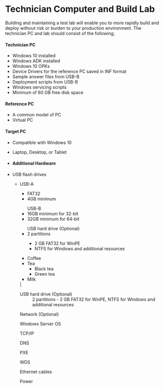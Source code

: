 # Technician Computer and Build Lab

Building and maintaining a test lab will enable you to more rapidly build and deploy without risk or burden to your production environment. The technician PC and lab should consist of the following;

#### Technician PC 
* Windows 10 installed
* Windows ADK installed
* Windows 10 OPKs
* Device Drivers for the reference PC saved in INF format
* Sample answer files from USB-B
* Deployment scripts from USB-B
* Windows servicing scripts
* Minimum of 60 GB free disk space

#### Reference PC
* A common model of PC
* Virtual PC

#### Target PC
* Compatible with Windows 10
* Laptop, Desktop, or Tablet

* #### Additional Hardware
* USB flash drives<ul><li>USB-A</li><ul><li>FAT32</li><li>4GB minimum</li></ul><ul>USB-B<li>16GB minimum for 32-bit</li><li>32GB minimum for 64-bit</li></ul><ul>USB hard drive (Optional)<li>2 partitions</li><ul><li>2 GB FAT32 for WinPE</li><li>NTFS for Windows and additional resources</li></ul>

<ul>
  <li>Coffee</li>
  <li>Tea
    <ul>
      <li>Black tea</li>
      <li>Green tea</li>
    </ul>
  </li>
  <li>Milk</li>
</ul> |  


<dl>
    <dt>USB hard drive (Optional)</dt>
    <dd>2 partitions - 2 GB FAT32 for WinPE, NTFS for Windows and additional resources</dd>
</dl>





Network (Optional)

Windows Server OS

TCP/IP

DNS

PXE

WDS

Ethernet cables

Power

